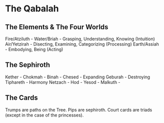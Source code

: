 # The Qabalah


## The Elements & The Four Worlds

Fire/Atziluth - 
Water/Briah - Grasping, Understanding, Knowing (Intuition)
Air/Yetzirah - Disecting, Examining, Categorizing (Processing)
Earth/Assiah - Embodying, Being (Acting)


## The Sephiroth

Kether - 
Chokmah - 
Binah - 
Chesed - Expanding
Geburah - Destroying
Tiphareth - Harmony
Netzach - 
Hod - 
Yesod - 
Malkuth - 


## The Cards

Trumps are paths on the Tree. Pips are sephiroth. Court cards are triads (except in the case of the princesses).